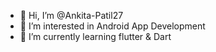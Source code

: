 - 👋 Hi, I’m @Ankita-Patil27
- 👀 I’m interested in Android App Development
- 🌱 I’m currently learning flutter & Dart

<!---
Ankita-Patil27/Ankita-Patil27 is a ✨ special ✨ repository because its `README.md` (this file) appears on your GitHub profile.
You can click the Preview link to take a look at your changes.
--->
